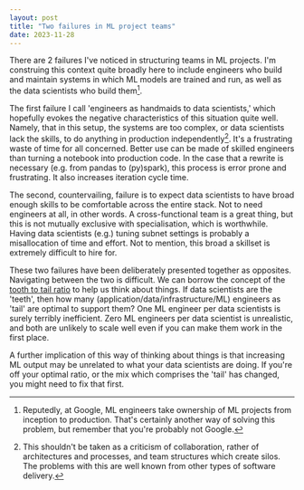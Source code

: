```yaml
---
layout: post
title: "Two failures in ML project teams"
date: 2023-11-28
---
```

There are 2 failures I've noticed in structuring teams in ML projects. I'm construing this context quite broadly here to include engineers who build and maintain systems in which ML models are trained and run, as well as the data scientists who build them[^1].

The first failure I call 'engineers as handmaids to data scientists,' which hopefully evokes the negative characteristics of this situation quite well. Namely, that in this setup, the systems are too complex, or data scientists lack the skills, to do anything in production independently[^2]. It's a frustrating waste of time for all concerned. Better use can be made of skilled engineers than turning a notebook into production code. In the case that a rewrite is necessary (e.g. from pandas to (py)spark), this process is error prone and frustrating. It also increases iteration cycle time.

The second, countervailing, failure is to expect data scientists to have broad enough skills to be comfortable across the entire stack. Not to need engineers at all, in other words. A cross-functional team is a great thing, but this is not mutually exclusive with specialisation, which is worthwhile. Having data scientists (e.g.) tuning subnet settings is probably a misallocation of time and effort. Not to mention, this broad a skillset is extremely difficult to hire for.

These two failures have been deliberately presented together as opposites. Navigating between the two is difficult. We can borrow the concept of the [tooth to tail ratio](https://en.m.wikipedia.org/wiki/Tooth-to-tail_ratio) to help us think about things. If data scientists are the 'teeth', then how many (application/data/infrastructure/ML) engineers as 'tail' are optimal to support them? One ML engineer per data scientists is surely terribly inefficient. Zero ML engineers per data scientist is unrealistic, and both are unlikely to scale well even if you can make them work in the first place.

A further implication of this way of thinking about things is that increasing ML output may be unrelated to what your data scientists are doing. If you're off your optimal ratio, or the mix which comprises the 'tail' has changed, you might need to fix that first.

[^1]: Reputedly, at Google, ML engineers take ownership of ML projects from inception to production. That's certainly another way of solving this problem, but remember that you're probably not Google.
[^2]: This shouldn't be taken as a criticism of collaboration, rather of architectures and processes, and team structures which create silos. The problems with this are well known from other types of software delivery.
